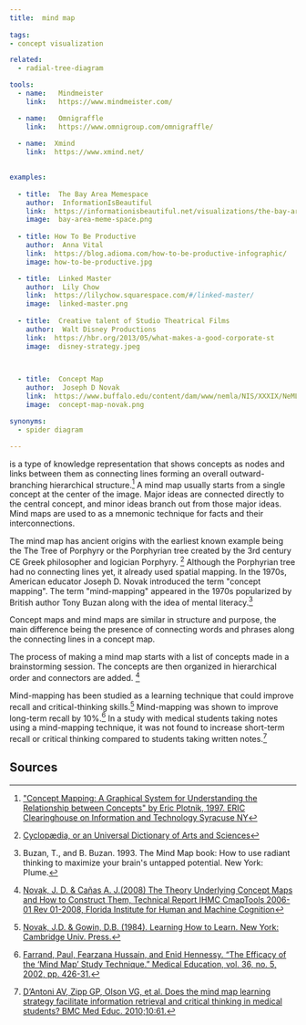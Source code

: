 ```yaml
---
title:  mind map
  
tags:
- concept visualization

related:
  - radial-tree-diagram

tools:
  - name:   Mindmeister
    link:   https://www.mindmeister.com/

  - name:   Omnigraffle
    link:   https://www.omnigroup.com/omnigraffle/
  
  - name:  Xmind
    link:  https://www.xmind.net/
  

examples:
  
  - title:  The Bay Area Memespace
    author:  InformationIsBeautiful
    link:  https://informationisbeautiful.net/visualizations/the-bay-area-memespace-silicon-valleys-most-contagious-ideas/
    image:  bay-area-meme-space.png
    
  - title: How To Be Productive
    author:  Anna Vital
    link:  https://blog.adioma.com/how-to-be-productive-infographic/
    image: how-to-be-productive.jpg

  - title:  Linked Master
    author:  Lily Chow
    link:  https://lilychow.squarespace.com/#/linked-master/
    image:  linked-master.png
    
  - title:  Creative talent of Studio Theatrical Films
    author:  Walt Disney Productions
    link:  https://hbr.org/2013/05/what-makes-a-good-corporate-st
    image:  disney-strategy.jpeg


  
  - title:  Concept Map
    author:  Joseph D Novak
    link:  https://www.buffalo.edu/content/dam/www/nemla/NIS/XXXIX/NeMLA%20Italian%20Studies%202017%20-%20Mind%20Maps.pdf
    image:  concept-map-novak.png

synonyms:
  - spider diagram

---
```

is a type of knowledge representation that shows concepts as nodes and links between them as connecting lines forming an overall outward-branching hierarchical structure.[^plotnik] A mind map usually starts from a single concept at the center of the image. Major ideas are connected directly to the central concept, and minor ideas branch out from those major ideas. Mind maps are used to as a mnemonic technique for facts and their interconnections.

<!--more-->

The mind map has ancient origins with the earliest known example being the The Tree of Porphyry or the Porphyrian tree created by the 3rd century CE Greek philosopher and logician Porphyry. [^cyclopedia] Although the Porphyrian tree had no connecting lines yet, it already used spatial mapping. In the 1970s, American educator Joseph D. Novak introduced the term "concept mapping". The term "mind-mapping" appeared in the 1970s popularized by British author Tony Buzan along with the idea of mental literacy.[^buzan]

Concept maps and mind maps are similar in structure and purpose, the main difference being the presence of connecting words and phrases along the connecting lines in a concept map.

The process of making a mind map starts with a list of concepts made in a brainstorming session. The concepts are then organized in hierarchical order and connectors are added. [^novak2]

Mind-mapping has been studied as a learning technique that could improve recall and critical-thinking skills.[^novak] Mind-mapping was shown to improve long-term recall by 10%.[^farrand] In a study with medical students taking notes using a mind-mapping technique, it was not found to increase short-term recall or critical thinking compared to students taking written notes.[^antoni] 


## Sources
[^plotnik]: ["Concept Mapping: A Graphical System for Understanding the Relationship between Concepts" by Eric Plotnik, 1997. ERIC Clearinghouse on Information and Technology Syracuse NY](https://files.eric.ed.gov/fulltext/ED407938.pdf)

[^cyclopedia]:[Cyclopædia, or an Universal Dictionary of Arts and Sciences](http://digicoll.library.wisc.edu/cgi-bin/HistSciTech/HistSciTech-idx?type=turn&id=HistSciTech.Cyclopaedia01&entity=HistSciTech.Cyclopaedia01.p0168)

[^buzan]: Buzan, T., and B. Buzan. 1993. The Mind Map book: How to use radiant thinking to maximize your brain's untapped potential. New York: Plume.

[^novak2]: [Novak, J. D. & Cañas  A. J.(2008) The Theory Underlying Concept Maps and How to Construct Them, Technical Report IHMC CmapTools 2006-01 Rev 01-2008, Florida Institute for Human and Machine Cognition](https://web.stanford.edu/dept/SUSE/projects/ireport/articles/concept_maps/The%20Theory%20Underlying%20Concept%20Maps.pdf) 

[^novak]: [ Novak, J.D. & Gowin, D.B. (1984). Learning How to Learn. New York: Cambridge Univ. Press.](https://doi.org/10.1017/CBO9781139173469)
[^farrand]: [Farrand, Paul, Fearzana Hussain, and Enid Hennessy. “The Efficacy of the ‘Mind Map’ Study Technique.” Medical Education, vol. 36, no. 5, 2002, pp. 426-31.](https://doi.org/10.1046/j.1365-2923.2002.01205.x)

[^antoni]: [D’Antoni AV, Zipp GP, Olson VG, et al. Does the mind map learning strategy facilitate information retrieval and critical thinking in medical students? BMC Med Educ. 2010;10:61.](https://bmcmededuc.biomedcentral.com/articles/10.1186/1472-6920-10-61)


